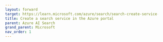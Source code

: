 ```yaml
---
layout: forward
target: https://learn.microsoft.com/azure/search/search-create-service-portal
title: Create a search service in the Azure portal
parent: Azure AI Search
grand_parent: Microsoft
nav_order: 1
---
```

